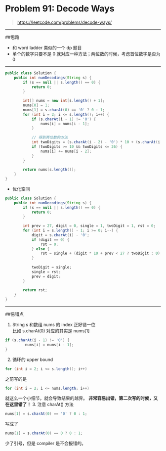 # Problem 91: Decode Ways

>https://leetcode.com/problems/decode-ways/

-----------
##思路
* 和 word ladder 类似的一个 dp 题目
* 单个的数字只要不是 0 就对应一种方法；两位数的时候，考虑首位数字是否为 0

----------
```java
public class Solution {
    public int numDecodings(String s) {
        if (s == null || s.length() == 0) {
            return 0;
        }
    
        int[] nums = new int[s.length() + 1];
        nums[0] = 1;
        nums[1] = s.charAt(0) == '0' ? 0 : 1;
        for (int i = 2; i <= s.length(); i++) {
            if (s.charAt(i - 1) != '0') {
                nums[i] = nums[i - 1];
            }
            
            // 得到两位数的方法
            int twoDigits = (s.charAt(i - 2) - '0') * 10 + (s.charAt(i - 1) - '0');
            if (twoDigits >= 10 && twoDigits <= 26) {
                nums[i] += nums[i - 2];
            }
        }
        
        return nums[s.length()];
    }
}
```
* 优化空间


```java
public class Solution {
    public int numDecodings(String s) {
        if (s == null || s.length() == 0) {
            return 0;
        }
        
        int prev = 27, digit = 0, single = 1, twoDigit = 1, rst = 0;
        for (int i = s.length() - 1; i >= 0; i--) {
            digit = s.charAt(i) - '0';
            if (digit == 0) {
                rst = 0;
            } else {
                rst = single + (digit * 10 + prev < 27 ? twoDigit : 0);
            }
            
            twoDigit = single;
            single = rst;
            prev = digit;
        }
        
        return rst;
    }
}
```


--------
##易错点
1. String s 和数组 nums 的 index 正好错一位  
比如 s.charAt(0) 对应的其实是 nums[1] 
```java
if (s.charAt(i - 1) != '0') {
         nums[i] = nums[i - 1];
}
```
2. 循环的 upper bound
```java
for (int i = 2; i <= s.length(); i++)
```
之前写的是
```java
for (int i = 2; i <= nums.length; i++)
```
就这么一个小细节，就会导致结果的越界。
**非常容易出错，第二次写的时候，又在这里错了！**
3. 注意 charAt() 方法
```java
nums[1] = s.charAt(0) == '0' ? 0 : 1;
```
写成了
```java
nums[1] = s.charAt(0) == 0 ? 0 : 1;
```
少了引号，但是 compiler 是不会报错的。



















